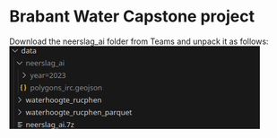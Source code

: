 # Brabant Water Capstone project

Download the neerslag_ai folder from Teams and unpack it as follows:
![Alt text](image.png)